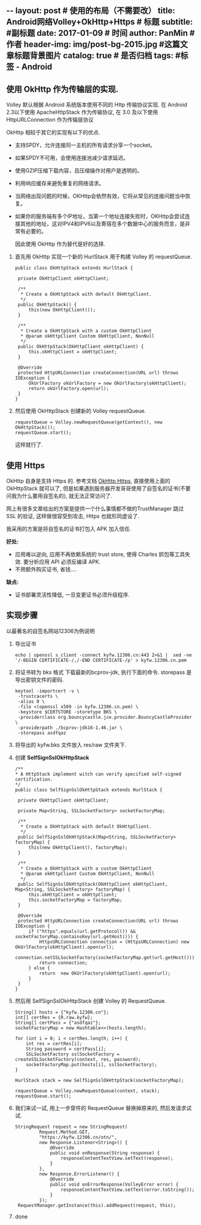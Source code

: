 --
layout:     post                            # 使用的布局（不需要改）
title:      Android网络Volley+OkHttp+Https             # 标题
subtitle:      #副标题
date:       2017-01-09                      # 时间
author:     PanMin                              # 作者
header-img: img/post-bg-2015.jpg            #这篇文章标题背景图片
catalog: true                               # 是否归档
tags:                                       #标签
    - Android 
---


## 使用 OkHttp 作为传输层的实现.

Volley 默认根据 Android 系统版本使用不同的 Http 传输协议实现.
在 Android 2.3以下使用 ApacheHttpStack 作为传输协议, 在 3.0 及以下使用 HttpURLConnection 作为传输层协议


OkHttp 相较于其它的实现有以下的优点.

* 支持SPDY，允许连接同一主机的所有请求分享一个socket。
* 如果SPDY不可用，会使用连接池减少请求延迟。
* 使用GZIP压缩下载内容，且压缩操作对用户是透明的。
* 利用响应缓存来避免重复的网络请求。
* 当网络出现问题的时候，OKHttp会依然有效，它将从常见的连接问题当中恢复。
* 如果你的服务端有多个IP地址，当第一个地址连接失败时，OKHttp会尝试连接其他的地址，这对IPV4和IPV6以及寄宿在多个数据中心的服务而言，是非常有必要的。

	因此使用 OkHttp 作为替代是好的选择.

1. 首先用 OkHttp 实现一个新的 HurlStack 用于构建 Volley 的 requestQueue.

	```
	public class OkHttpStack extends HurlStack {

	 private OkHttpClient okHttpClient;
	
	 /**
	  * Create a OkHttpStack with default OkHttpClient.
	  */
	 public OkHttpStack() {
	     this(new OkHttpClient());
	 }
	
	 /**
	  * Create a OkHttpStack with a custom OkHttpClient
	  * @param okHttpClient Custom OkHttpClient, NonNull
	  */
	 public OkHttpStack(OkHttpClient okHttpClient) {
	     this.okHttpClient = okHttpClient;
	 }
	
	 @Override
	 protected HttpURLConnection createConnection(URL url) throws IOException {
	     OkUrlFactory okUrlFactory = new OkUrlFactory(okHttpClient);
	     return okUrlFactory.open(url);
	 }
	}
	```
2. 然后使用 OkHttpStack 创建新的 Volley requestQueue.

	```
	requestQueue = Volley.newRequestQueue(getContext(), new OkHttpStack());
	requestQueue.start();
	```
	这样就行了.


## 使用 Https
OkHttp 自身是支持 Https 的. 参考文档 [OkHttp Https](https://github.com/square/okhttp/wiki/HTTPS), 直接使用上面的 OkHttpStack 就可以了, 但是如果遇到服务器开发哥哥使用了自签名的证书(不要问我为什么要用自签名的), 就无法正常访问了.

网上有很多文章给出的方案是提供一个什么事情都不做的TrustManager 跳过 SSL 的验证, 这样做很容受到攻击, Https 也就形同虚设了.

我采用的方案是将自签名的证书打包入 APK 加入信任.

**好处:**

* 应用难以逆向, 应用不再依赖系统的 trust store, 使得 Charles 抓包等工具失效. 要分析应用 API 必须反编译 APK.
* 不用额外购买证书, 省钱....

**缺点:**

* 证书部署灵活性降低, 一旦变更证书必须升级程序.


## 实现步骤
以最著名的自签名网站12306为例说明
1. 导出证书

	```
	echo | openssl s_client -connect kyfw.12306.cn:443 2>&1 |  sed -ne '/-BEGIN CERTIFICATE-/,/-END CERTIFICATE-/p' > kyfw.12306.cn.pem
	```

2. 将证书转为 bks 格式
	下载最新的bcprov-jdk, 执行下面的命令. storepass 是导出密钥文件的密码.
	```
	keytool -importcert -v \
	 -trustcacerts \
	 -alias 0 \
	 -file <(openssl x509 -in kyfw.12306.cn.pem) \
	 -keystore $CERTSTORE -storetype BKS \
	 -providerclass org.bouncycastle.jce.provider.BouncyCastleProvider \
	 -providerpath ./bcprov-jdk16-1.46.jar \
	 -storepass asdfqaz
	```

3. 将导出的 kyfw.bks 文件放入 res/raw 文件夹下.
4. 创建 **SelfSignSslOkHttpStack**
	```
	/**
	* A HttpStack implement witch can verify specified self-signed certification.
	*/
	public class SelfSignSslOkHttpStack extends HurlStack {
	
	 private OkHttpClient okHttpClient;
	
	 private Map<String, SSLSocketFactory> socketFactoryMap;
	
	 /**
	  * Create a OkHttpStack with default OkHttpClient.
	  */
	 public SelfSignSslOkHttpStack(Map<String, SSLSocketFactory> factoryMap) {
	     this(new OkHttpClient(), factoryMap);
	 }
	
	 /**
	  * Create a OkHttpStack with a custom OkHttpClient
	  * @param okHttpClient Custom OkHttpClient, NonNull
	  */
	 public SelfSignSslOkHttpStack(OkHttpClient okHttpClient, Map<String, SSLSocketFactory> factoryMap) {
	     this.okHttpClient = okHttpClient;
	     this.socketFactoryMap = factoryMap;
	 }
	
	 @Override
	 protected HttpURLConnection createConnection(URL url) throws IOException {
	     if ("https".equals(url.getProtocol()) && socketFactoryMap.containsKey(url.getHost())) {
	         HttpsURLConnection connection = (HttpsURLConnection) new OkUrlFactory(okHttpClient).open(url);
	         connection.setSSLSocketFactory(socketFactoryMap.get(url.getHost()));
	         return connection;
	     } else {
	         return  new OkUrlFactory(okHttpClient).open(url);
	     }
	 }
	}
	```

5. 然后用 SelfSignSslOkHttpStack 创建 Volley 的 RequestQueue.
	
	```
	String[] hosts = {"kyfw.12306.cn"};
	int[] certRes = {R.raw.kyfw};
	String[] certPass = {"asdfqaz"};
	socketFactoryMap = new Hashtable<>(hosts.length);
	
	for (int i = 0; i < certRes.length; i++) {
	    int res = certRes[i];
	    String password = certPass[i];
	    SSLSocketFactory sslSocketFactory = createSSLSocketFactory(context, res, password);
	    socketFactoryMap.put(hosts[i], sslSocketFactory);
	}
	
	HurlStack stack = new SelfSignSslOkHttpStack(socketFactoryMap);
	
	requestQueue = Volley.newRequestQueue(context, stack);
	requestQueue.start();
	```

6. 我们来试一试, 用上一步穿件的 RequestQueue 替换掉原来的, 然后发请求试试.
	```
	StringRequest request = new StringRequest(
             Request.Method.GET,
             "https://kyfw.12306.cn/otn/",
             new Response.Listener<String>() {
                 @Override
                 public void onResponse(String response) {
                     responseContentTextView.setText(response);
                 }
             },
             new Response.ErrorListener() {
                 @Override
                 public void onErrorResponse(VolleyError error) {
                     responseContentTextView.setText(error.toString());
                 }
             });
     RequestManager.getInstance(this).addRequest(request, this);
	```

7. done